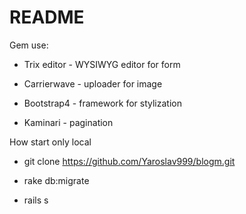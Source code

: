 # README

Gem use:

* Trix editor - WYSIWYG editor for form

* Carrierwave - uploader for image

* Bootstrap4 - framework for stylization

* Kaminari - pagination

How start only local

* git clone https://github.com/Yaroslav999/blogm.git

* rake db:migrate

* rails s
